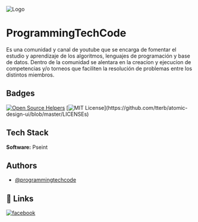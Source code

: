 
![Logo](https://programmingtechcode.github.io/images/logo.png)


# ProgrammingTechCode

Es una comunidad y canal de youtube que se encarga de fomentar el estudio y aprendizaje de los algoritmos, lenguajes de programación y base de datos. Dentro de la comunidad se alentara en la creacion y ejecucion de competencias y/o torneos que faciliten la resolución de problemas entre los distintos miembros.




## Badges

[![Open Source Helpers](https://www.codetriage.com/programmingtechcode/algoritmos/badges/users.svg)](https://www.codetriage.com/programmingtechcode/algoritmos)
[![MIT License](https://img.shields.io/apm/l/atomic-design-ui.svg?)](https://github.com/tterb/atomic-design-ui/blob/master/LICENSEs)


## Tech Stack

**Software:** Pseint



## Authors

- [@programmingtechcode](https://github.com/programmingtechcode)


## 🔗 Links

[![facebook](https://img.shields.io/badge/facebook-1DA1F2?style=for-the-badge&logo=twitter&logoColor=white)](https://www.facebook.com/Programingtechcode/)


